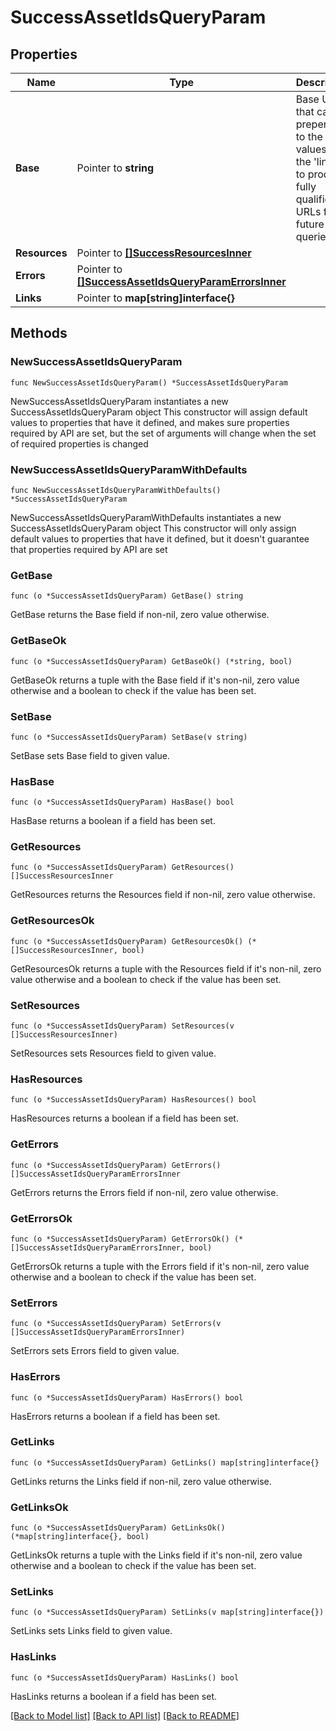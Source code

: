 # SuccessAssetIdsQueryParam

## Properties

Name | Type | Description | Notes
------------ | ------------- | ------------- | -------------
**Base** | Pointer to **string** | Base URL that can be prepended to the &#39;href&#39; values in the &#39;links&#39; to produce fully qualified URLs for future queries. | [optional] 
**Resources** | Pointer to [**[]SuccessResourcesInner**](SuccessResourcesInner.md) |  | [optional] 
**Errors** | Pointer to [**[]SuccessAssetIdsQueryParamErrorsInner**](SuccessAssetIdsQueryParamErrorsInner.md) |  | [optional] 
**Links** | Pointer to **map[string]interface{}** |  | [optional] 

## Methods

### NewSuccessAssetIdsQueryParam

`func NewSuccessAssetIdsQueryParam() *SuccessAssetIdsQueryParam`

NewSuccessAssetIdsQueryParam instantiates a new SuccessAssetIdsQueryParam object
This constructor will assign default values to properties that have it defined,
and makes sure properties required by API are set, but the set of arguments
will change when the set of required properties is changed

### NewSuccessAssetIdsQueryParamWithDefaults

`func NewSuccessAssetIdsQueryParamWithDefaults() *SuccessAssetIdsQueryParam`

NewSuccessAssetIdsQueryParamWithDefaults instantiates a new SuccessAssetIdsQueryParam object
This constructor will only assign default values to properties that have it defined,
but it doesn't guarantee that properties required by API are set

### GetBase

`func (o *SuccessAssetIdsQueryParam) GetBase() string`

GetBase returns the Base field if non-nil, zero value otherwise.

### GetBaseOk

`func (o *SuccessAssetIdsQueryParam) GetBaseOk() (*string, bool)`

GetBaseOk returns a tuple with the Base field if it's non-nil, zero value otherwise
and a boolean to check if the value has been set.

### SetBase

`func (o *SuccessAssetIdsQueryParam) SetBase(v string)`

SetBase sets Base field to given value.

### HasBase

`func (o *SuccessAssetIdsQueryParam) HasBase() bool`

HasBase returns a boolean if a field has been set.

### GetResources

`func (o *SuccessAssetIdsQueryParam) GetResources() []SuccessResourcesInner`

GetResources returns the Resources field if non-nil, zero value otherwise.

### GetResourcesOk

`func (o *SuccessAssetIdsQueryParam) GetResourcesOk() (*[]SuccessResourcesInner, bool)`

GetResourcesOk returns a tuple with the Resources field if it's non-nil, zero value otherwise
and a boolean to check if the value has been set.

### SetResources

`func (o *SuccessAssetIdsQueryParam) SetResources(v []SuccessResourcesInner)`

SetResources sets Resources field to given value.

### HasResources

`func (o *SuccessAssetIdsQueryParam) HasResources() bool`

HasResources returns a boolean if a field has been set.

### GetErrors

`func (o *SuccessAssetIdsQueryParam) GetErrors() []SuccessAssetIdsQueryParamErrorsInner`

GetErrors returns the Errors field if non-nil, zero value otherwise.

### GetErrorsOk

`func (o *SuccessAssetIdsQueryParam) GetErrorsOk() (*[]SuccessAssetIdsQueryParamErrorsInner, bool)`

GetErrorsOk returns a tuple with the Errors field if it's non-nil, zero value otherwise
and a boolean to check if the value has been set.

### SetErrors

`func (o *SuccessAssetIdsQueryParam) SetErrors(v []SuccessAssetIdsQueryParamErrorsInner)`

SetErrors sets Errors field to given value.

### HasErrors

`func (o *SuccessAssetIdsQueryParam) HasErrors() bool`

HasErrors returns a boolean if a field has been set.

### GetLinks

`func (o *SuccessAssetIdsQueryParam) GetLinks() map[string]interface{}`

GetLinks returns the Links field if non-nil, zero value otherwise.

### GetLinksOk

`func (o *SuccessAssetIdsQueryParam) GetLinksOk() (*map[string]interface{}, bool)`

GetLinksOk returns a tuple with the Links field if it's non-nil, zero value otherwise
and a boolean to check if the value has been set.

### SetLinks

`func (o *SuccessAssetIdsQueryParam) SetLinks(v map[string]interface{})`

SetLinks sets Links field to given value.

### HasLinks

`func (o *SuccessAssetIdsQueryParam) HasLinks() bool`

HasLinks returns a boolean if a field has been set.


[[Back to Model list]](../README.md#documentation-for-models) [[Back to API list]](../README.md#documentation-for-api-endpoints) [[Back to README]](../README.md)


